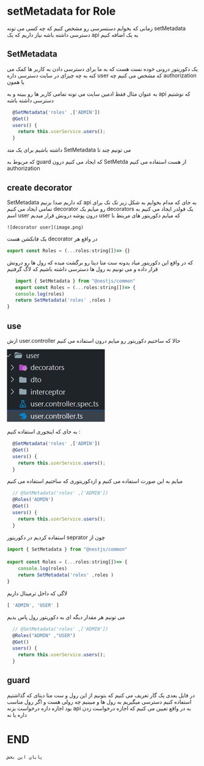 # setMetadata for Role

زمانی که بخوایم دستسرسی رو مشخص کنیم که چه کسی می تونه
setMetadata دسترسی داشته باشه نیاز داریم که یک api به یک
اضافه کنیم

## SetMetadata

یک دکوریتور درونی خوده نست هست که به ما برای دسترسی دادن به کاربر ها کمک می کنه
به چه چیزای در سایت دسترسی داره user که مشخص می کنیم چه authorization یا همون

به عنوان مثال فقط ادمین سایت می تونه تمامی کاربر ها رو ببینه
و به api که نوشتیم دسترسی داشته باشه

```javascript
  @SetMetadata('roles' ,['ADMIN'])
  @Get()
  users() {
    return this.userService.users();
  }

```

داشته باشیم برای یک متد SetMetadata می تونیم چند تا

که مربوط به guard که ایجاد می کنیم درون SetMetda از
هست استفاده می کنیم authorization

## create decorator

SetMetadata که داریم صدا بزنیم api به جای که مدام بخوایم به شکل زیر تک تک برای تمامی
ایجاد می کنیم decorator رو میایم یک
decorators یک فولدر ایجاد می کنیم به اسم user درون پوشه
درونش قرار میدیم user که میایم دکوریتور های مربتط با

    ![decorator user](image.png)

یک فانکشن هست decorator در واقع هر

```javascript
export const Roles = (...roles:string[])=> {}
```

  که در واقع این دکوریتور میاد
    یدونه ست متا دیتا رو برگشت میده که رول ها رو درونش قرار داده
    و می تونیم به رول ها دسترسی داشته باشیم که لاگ گرفتیم

  
```javascript
   import { SetMetadata } from "@nestjs/common"
   export const Roles = (...roles:string[])=> {
   console.log(roles)
   return SetMetadata('roles' ,roles )
}
```
## use 

ازش user.controller حالا که ساختیم دکوریتور رو  میایم درون 
استفاده می کنیم 

![Alt text](image-1.png)

به جای که اینجوری استفاده کنیم : 

```javascript
  @SetMetadata('roles' ,['ADMIN'])
  @Get()
  users() {
    return this.userService.users();
  }
```

میایم به این صورت استفاده می کنیم و ازدکوریتوری که ساختیم استفاده می کنیم 


```javascript
  // @SetMetadata('roles' ,['ADMIN'])
  @Roles('ADMIN')
  @Get()
  users() {
    return this.userService.users();
  }
```

استفاده کردیم در دکوریتور   seprator چون از 

```javascript
import { SetMetadata } from "@nestjs/common"

export const Roles = (...roles:string[])=> {
    console.log(roles)
    return SetMetadata('roles' ,roles )
}

```
لاگی که داخل ترمینال داریم 

```javascript
[ 'ADMIN', 'USER' ]
```

می تونیم هر مقدار دیگه ای به دکوریتور رول پاس بدیم
```javascript
  // @SetMetadata('roles' ,['ADMIN'])
  @Roles("ADMIN" ,"USER")
  @Get()
  users() {
    return this.userService.users();
  }
```

## guard
در فایل بعدی یک گار تعریف می کنیم که بتونیم از این رول و ست متا دیتای که گذاشتیم 
استفاده کنیم 
دسترسی میگیریم به رول ها و مبینیم چه رولی هست و اگر رول مناسب بود اجازه داره درخواست بزنه 
api به 
در واقع تعیین می کنیم که اجازه درخواست زدن داره یا نه

# END 

`پایان این بخش`
